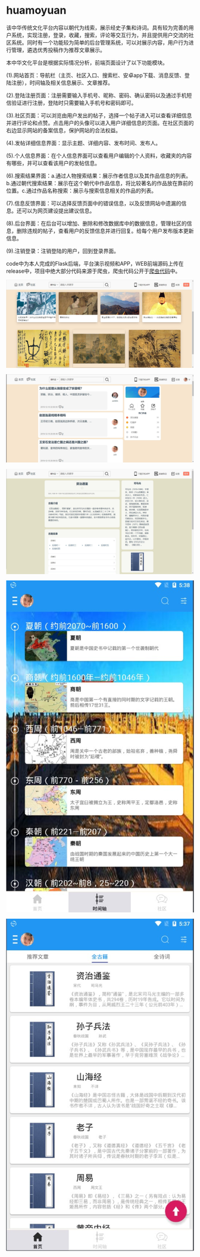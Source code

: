 # huamoyuan
该中华传统文化平台内容以朝代为线索，展示经史子集和诗词。具有较为完善的用户系统，实现注册，登录，收藏，搜索，评论等交互行为，并且提供用户交流的社区系统。同时有一个功能较为简单的后台管理系统，可以对展示内容，用户行为进行管理，遴选优秀投稿作为推荐文章展示。

本中华文化平台是根据实际情况分析，前端页面设计了以下功能模块。

(1).网站首页：导航栏（主页、社区入口、搜索栏、安卓app下载、消息反馈、登陆注册），时间轴及相关信息展示、文章推荐。

(2).登陆注册页面：注册需要输入手机号、昵称、密码、确认密码以及通过手机短信验证进行注册，登陆时只需要输入手机号和密码即可。

(3).社区页面：可以浏览由用户发出的帖子，选择一个帖子进入可以查看详细信息并进行评论和点赞。点击用户的头像可以进入用户详细信息的页面。在社区页面的右边显示网站的备案信息，保护网站的合法权益。

(4).发帖详细信息界面：显示主题、详细内容、发布时间、发布人。

(5).个人信息界面：在个人信息界面可以查看用户编辑的个人资料，收藏夹的内容有哪些，并可以查看该用户的发帖信息。

(6).搜索结果界面：a.通过人物搜索结果：展示作者信息以及其作品信息的列表。b.通过朝代搜索结果：展示在这个朝代中作品信息，将比较著名的作品放在靠前的位置。c.通过作品名称搜索：展示与搜索信息相关的作品的列表。

(7).信息反馈界面：可以选择反馈页面中的错误信息，以及反馈网站中遗漏的信息。还可以为网页建设提出建议信息。

(8).后台界面：在后台可以增加、删除和修改数据库中的数据信息，管理社区的信息，删除违规的帖子，查看用户的反馈信息并进行回复。给每个用户发布版本更新信息。

(9).注销登录：注销登陆的用户，回到登录界面。

code中为本人完成的Flask后端，平台演示视频和APP，WEB前端源码上传在release中，项目中绝大部分代码来源于爬虫，爬虫代码公开于[爬虫代码](https://github.com/ZCHSakura/tradition_spider)中。

![WEB首页](/img/WEB首页.jpeg)

![WEB社区](/img/WEB社区.jpeg)

![WEB古籍详情页](/img/WEB古籍详情页.jpeg)

![APP时间轴](/img/APP时间轴.jpeg)

![APP古籍展示](/img/APP古籍展示.jpeg)
